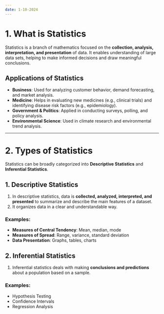 ```yaml
---
date: 1-10-2024
---
```


# 1. What is Statistics

Statistics is a branch of mathematics focused on the **collection, analysis, interpretation, and presentation** of data. It enables understanding of large data sets, helping to make informed decisions and draw meaningful conclusions.

## Applications of Statistics

- **Business**: Used for analyzing customer behavior, demand forecasting, and market analysis.
- **Medicine**: Helps in evaluating new medicines (e.g., clinical trials) and identifying disease risk factors (e.g., epidemiology).
- **Government & Politics**: Applied in conducting surveys, polling, and policy analysis.
- **Environmental Science**: Used in climate research and environmental trend analysis.

---

# 2. Types of Statistics

Statistics can be broadly categorized into **Descriptive Statistics** and **Inferential Statistics**.

## 1. Descriptive Statistics

1. In descriptive statistics, data is **collected, analyzed, interpreted, and presented** to summarize and describe the main features of a dataset.
2. It organizes data in a clear and understandable way.

### Examples:

- **Measures of Central Tendency**: Mean, median, mode
- **Measures of Spread**: Range, variance, standard deviation
- **Data Presentation**: Graphs, tables, charts


## 2. Inferential Statistics

1. Inferential statistics deals with making **conclusions and predictions** about a population based on a sample.

### Examples:

- Hypothesis Testing
- Confidence Intervals
- Regression Analysis
